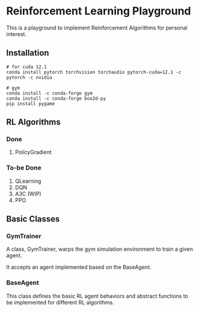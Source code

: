 # Reinforcement Learning Playground

This is a playground to implement Reinforcement Algorithms for personal interest.

## Installation

    # for cuda 12.1
    conda install pytorch torchvision torchaudio pytorch-cuda=12.1 -c pytorch -c nvidia

    # gym
    conda install -c conda-forge gym
    conda install -c conda-forge box2d-py
    pip install pygame

## RL Algorithms

### Done

1. PolicyGradient

### To-be Done

1. QLearning
2. DQN
3. A3C (WIP)
4. PPO

## Basic Classes

### GymTrainer

A class, GymTrainer, warps the gym simulation environment to train a given agent.

It accepts an agent implemented based on the BaseAgent.

### BaseAgent

This class defines the basic RL agent behaviors and abstract functions to be implemented for different RL algorithms.